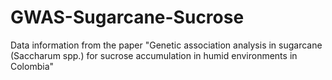 # GWAS-Sugarcane-Sucrose
Data information from the paper "Genetic association analysis in sugarcane (Saccharum spp.) for sucrose accumulation in humid environments in Colombia"
